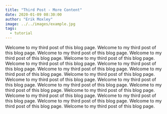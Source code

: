 ```yaml
---
title: "Third Post - More Content"
date: 2020-01-09 08:30:00
author: "Erik Moxley"
image: ../../images/example.jpg
tags:
  - tutorial
---
```


Welcome to my third post of this blog page. Welcome to my third post of this blog page. Welcome to my third post of this blog page. Welcome to my third post of this blog page. Welcome to my third post of this blog page. Welcome to my third post of this blog page. Welcome to my third post of this blog page. Welcome to my third post of this blog page. Welcome to my third post of this blog page. Welcome to my third post of this blog page. Welcome to my third post of this blog page. Welcome to my third post of this blog page. Welcome to my third post of this blog page. Welcome to my third post of this blog page. Welcome to my third post of this blog page. Welcome to my third post of this blog page. Welcome to my third post of this blog page. Welcome to my third post of this blog page. Welcome to my third post of this blog page. Welcome to my third post of this blog page.
